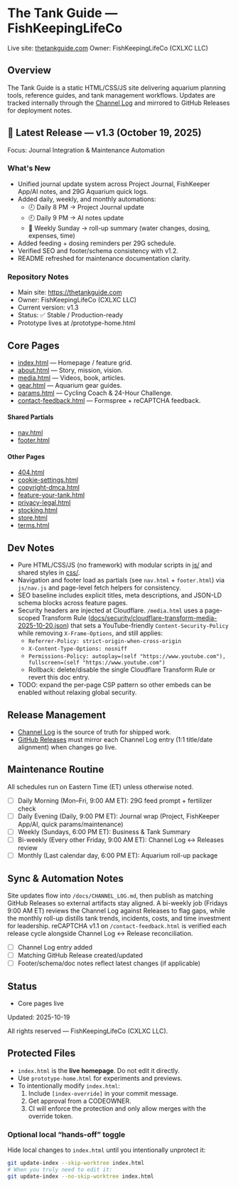 # The Tank Guide — FishKeepingLifeCo

Live site: [thetankguide.com](https://thetankguide.com)
Owner: FishKeepingLifeCo (CXLXC LLC)

## Overview
The Tank Guide is a static HTML/CSS/JS site delivering aquarium planning tools, reference guides, and tank management workflows. Updates are tracked internally through the [Channel Log](docs/CHANNEL_LOG.md) and mirrored to GitHub Releases for deployment notes.

## 🚀 Latest Release — v1.3 (October 19, 2025)
Focus: Journal Integration & Maintenance Automation

### What's New
- Unified journal update system across Project Journal, FishKeeper App/AI notes, and 29G Aquarium quick logs.
- Added daily, weekly, and monthly automations:
  - 🕗 Daily 8 PM → Project Journal update
  - 🕘 Daily 9 PM → AI notes update
  - 📅 Weekly Sunday → roll-up summary (water changes, dosing, expenses, time)
- Added feeding + dosing reminders per 29G schedule.
- Verified SEO and footer/schema consistency with v1.2.
- README refreshed for maintenance documentation clarity.

### Repository Notes
- Main site: https://thetankguide.com
- Owner: FishKeepingLifeCo (CXLXC LLC)
- Current version: v1.3
- Status: ✅ Stable / Production-ready
- Prototype lives at /prototype-home.html

## Core Pages
- [index.html](index.html) — Homepage / feature grid.
- [about.html](about.html) — Story, mission, vision.
- [media.html](media.html) — Videos, book, articles.
- [gear.html](gear.html) — Aquarium gear guides.
- [params.html](params.html) — Cycling Coach & 24-Hour Challenge.
- [contact-feedback.html](contact-feedback.html) — Formspree + reCAPTCHA feedback.

#### Shared Partials
- [nav.html](nav.html)
- [footer.html](footer.html)

#### Other Pages
- [404.html](404.html)
- [cookie-settings.html](cookie-settings.html)
- [copyright-dmca.html](copyright-dmca.html)
- [feature-your-tank.html](feature-your-tank.html)
- [privacy-legal.html](privacy-legal.html)
- [stocking.html](stocking.html)
- [store.html](store.html)
- [terms.html](terms.html)

## Dev Notes
- Pure HTML/CSS/JS (no framework) with modular scripts in [js/](js) and shared styles in [css/](css).
- Navigation and footer load as partials (see `nav.html` + `footer.html`) via `js/nav.js` and page-level fetch helpers for consistency.
- SEO baseline includes explicit titles, meta descriptions, and JSON-LD schema blocks across feature pages.
- Security headers are injected at Cloudflare. `/media.html` uses a page-scoped Transform Rule ([docs/security/cloudflare-transform-media-2025-10-20.json](docs/security/cloudflare-transform-media-2025-10-20.json)) that sets a YouTube-friendly `Content-Security-Policy` while removing `X-Frame-Options`, and still applies:
  - `Referrer-Policy: strict-origin-when-cross-origin`
  - `X-Content-Type-Options: nosniff`
  - `Permissions-Policy: autoplay=(self "https://www.youtube.com"), fullscreen=(self "https://www.youtube.com")`
  - Rollback: delete/disable the single Cloudflare Transform Rule or revert this doc entry.
- TODO: expand the per-page CSP pattern so other embeds can be enabled without relaxing global security.

## Release Management
- [Channel Log](docs/CHANNEL_LOG.md) is the source of truth for shipped work.
- [GitHub Releases](../../releases) must mirror each Channel Log entry (1:1 title/date alignment) when changes go live.

## Maintenance Routine
All schedules run on Eastern Time (ET) unless otherwise noted.

- [ ] Daily Morning (Mon–Fri, 9:00 AM ET): 29G feed prompt + fertilizer check
- [ ] Daily Evening (Daily, 9:00 PM ET): Journal wrap (Project, FishKeeper App/AI, quick params/maintenance)
- [ ] Weekly (Sundays, 6:00 PM ET): Business & Tank Summary
- [ ] Bi-weekly (Every other Friday, 9:00 AM ET): Channel Log ↔ Releases review
- [ ] Monthly (Last calendar day, 6:00 PM ET): Aquarium roll-up package

## Sync & Automation Notes
Site updates flow into `/docs/CHANNEL_LOG.md`, then publish as matching GitHub Releases so external artifacts stay aligned. A bi-weekly job (Fridays 9:00 AM ET) reviews the Channel Log against Releases to flag gaps, while the monthly roll-up distills tank trends, incidents, costs, and time investment for leadership. reCAPTCHA v1.1 on `/contact-feedback.html` is verified each release cycle alongside Channel Log ↔ Release reconciliation.

- [ ] Channel Log entry added
- [ ] Matching GitHub Release created/updated
- [ ] Footer/schema/doc notes reflect latest changes (if applicable)

## Status
- Core pages live

Updated: 2025-10-19

All rights reserved — FishKeepingLifeCo (CXLXC LLC).

## Protected Files
- `index.html` is the **live homepage**. Do not edit it directly.
- Use `prototype-home.html` for experiments and previews.
- To intentionally modify `index.html`:
  1. Include `[index-override]` in your commit message.
  2. Get approval from a CODEOWNER.
  3. CI will enforce the protection and only allow merges with the override token.

### Optional local “hands-off” toggle
Hide local changes to `index.html` until you intentionally unprotect it:

```bash
git update-index --skip-worktree index.html
# When you truly need to edit it:
git update-index --no-skip-worktree index.html
```
